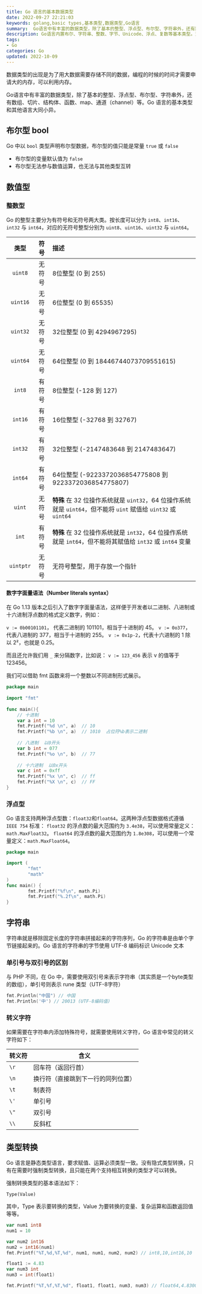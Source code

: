 ```yaml
---
title: Go 语言的基本数据类型
date: 2022-09-27 22:21:03
keywords: golang,basic types,基本类型,数据类型,Go语言
summary:  Go语言中有丰富的数据类型，除了基本的整型、浮点型、布尔型、字符串外，还有数组、切片、结构体、函数、map、通道（channel）等。Go 语言的基本类型和其他语言大同小异。
description: Go语言内置布尔、字符串、整数、字节、Unicode、浮点、复数等基本类型。变量申明时没有显式赋初始值，则默认是“零”。
tags:
- Go
categories: Go
updated: 2022-10-09
---
```


数据类型的出现是为了用大数据需要存储不同的数据，编程的时候的时间才需要申请大的内存，可以利用内存。

Go语言中有丰富的数据类型，除了基本的整型、浮点型、布尔型、字符串外，还有数组、切片、结构体、函数、map、通道（channel）等。Go 语言的基本类型和其他语言大同小异。

## 布尔型 bool

Go 中以 `bool` 类型声明布尔型数据，布尔型的值只能是常量 `true` 或 `false` 

- 布尔型的变量默认值为 `false`
- 布尔型无法参与数值运算，也无法与其他类型互转

## 数值型

### 整数型

Go 的整型主要分为有符号和无符号两大类。按长度可以分为 `int8`、`int16`、`int32` 与 `int64`，对应的无符号整型分别为 `uint8`、`uint16`、`uint32` 与 `uint64`。

|   类型    |  符号  | 描述                                                         |
| :-------: | :----: | :----------------------------------------------------------- |
|  `uint8`  | 无符号 | 8位整型 (0 到 255)                                           |
| `uint16`  | 无符号 | 6位整型 (0 到 65535)                                         |
| `uint32`  | 无符号 | 32位整型 (0 到 4294967295)                                   |
| `uint64`  | 无符号 | 64位整型 (0 到 18446744073709551615)                         |
|  `int8`   | 有符号 | 8位整型 (-128 到 127)                                        |
|  `int16`  | 有符号 | 16位整型 (-32768 到 32767)                                   |
|  `int32`  | 有符号 | 32位整型 (-2147483648 到 2147483647)                         |
|  `int64`  | 有符号 | 64位整型 (-9223372036854775808 到 9223372036854775807)       |
|  `uint`   | 无符号 | **特殊** 在 32 位操作系统就是 `uint32`，64 位操作系统就是 `uint64`，但不能将 `uint` 赋值给 `uint32` 或 `uint64` |
|   `int`   | 有符号 | **特殊** 在 32 位操作系统就是 `int32`，64 位操作系统就是 `int64`，但不能将其赋值给 `int32` 或 `int64` 变量 |
| `uintptr` | 无符号 | 无符号整型，用于存放一个指针                                 |

#### 数字字面量语法（Number literals syntax）

在 Go 1.13 版本之后引入了数字字面量语法，这样便于开发者以二进制、八进制或十六进制浮点数的格式定义数字，例如：

`v := 0b00101101`， 代表二进制的 101101，相当于十进制的 45。 `v := 0o377`，代表八进制的 377，相当于十进制的 255。 `v := 0x1p-2`，代表十六进制的 1 除以 2²，也就是 0.25。

而且还允许我们用 `_` 来分隔数字，比如说： `v := 123_456` 表示 v 的值等于 123456。

我们可以借助 fmt 函数来将一个整数以不同进制形式展示。

```go
package main
 
import "fmt"
 
func main(){
	// 十进制
	var a int = 10
	fmt.Printf("%d \n", a)  // 10
	fmt.Printf("%b \n", a)  // 1010  占位符%b表示二进制
 
	// 八进制  以0开头
	var b int = 077
	fmt.Printf("%o \n", b)  // 77
 
	// 十六进制  以0x开头
	var c int = 0xff
	fmt.Printf("%x \n", c)  // ff
	fmt.Printf("%X \n", c)  // FF
}
```

### 浮点型

Go 语言支持两种浮点型数：`float32`和`float64`。这两种浮点型数据格式遵循 `IEEE 754` 标准： `float32` 的浮点数的最大范围约为 `3.4e38`，可以使用常量定义：`math.MaxFloat32`。 `float64` 的浮点数的最大范围约为 `1.8e308`，可以使用一个常量定义：`math.MaxFloat64`。

```go
package main

import (
        "fmt"
        "math"
)
func main() {
        fmt.Printf("%f\n", math.Pi)
        fmt.Printf("%.2f\n", math.Pi)
}
```

## 字符串

字符串就是移除固定长度的字符串拼接起来的字符序列，Go 的字符串是由单个字节链接起来的。Go 语言的字符串的字节使用 UTF-8 编码标识 Unicode 文本

### 单引号与双引号的区别

与 PHP 不同，在 Go 中，需要使用双引号来表示字符串（其实质是一个byte类型的数组），单引号则表示 rune 类型（UTF-8字符）

```go
fmt.Println("中国") // 中国
fmt.Println('中') // 20013 (UTF-8编码值)
```

### 转义字符

如果需要在字符串内添加特殊符号，就需要使用转义字符，Go 语言中常见的转义字符如下：

| 转义符 | 含义                               |
| ----- | --------------------------------- |
| `\r`   | 回车符（返回行首）                 |
| `\n`   | 换行符（直接跳到下一行的同列位置） |
| `\t`   | 制表符                             |
| `\'`   | 单引号                             |
| `\"`   | 双引号                             |
| `\\`   | 反斜杠                          |

## 类型转换

Go 语言是静态类型语言，要求赋值、运算必须类型一致。没有隐式类型转换，只有在需要时强制类型转换，且只能在两个支持相互转换的类型才可以转换。

强制转换类型的基本语法如下：

```
Type(Value)
```

其中，Type 表示要转换的类型，Value 为要转换的变量、复杂运算和函数返回值等等。

```go
var num1 int8
num1 = 10

var num2 int16
num2 = int16(num1)
fmt.Printf("%T,%d,%T,%d", num1, num1, num2, num2) // int8,10,int16,10

float1 := 4.83
var num3 int
num3 = int(float1)

fmt.Printf("%T,%f,%T,%d", float1, float1, num3, num3) // float64,4.830000,int,4
```


